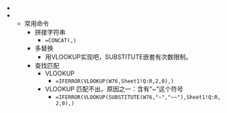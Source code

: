 -
-
	- 常用命令
		- 拼接字符串
			- `=CONCAT(,)`
		- 多替换
			- 用VLOOKUP实现吧，SUBSTITUTE嵌套有次数限制。
		- 查找匹配
			- VLOOKUP
				- `=IFERROR(VLOOKUP(W76,Sheet1!Q:R,2,0),)`
			- VLOOKUP 匹配不出，原因之一：含有“~”这个符号
				- `=IFERROR(VLOOKUP(SUBSTITUTE(W76,"~","~~"),Sheet1!Q:R,2,0),)`